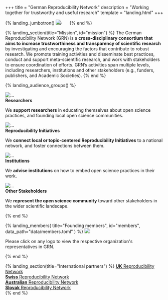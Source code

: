 +++
title = "German Reproducibility Network"
description = "Working together for trustworthy and useful research"
template = "landing.html"
+++

{% landing_jumbotron() %}
  <img src="/logos/grn/RN_German.png" style="position: relative; left: -24px;">
{% end %}

<!-- Mission -->
{% landing_section(title="Mission", id="mission") %}
  The German Reproducibility Network <span class="text-muted">(GRN)</span> is a <strong class="highlight-light">cross-disciplinary consortium that aims to increase trustworthiness and transparency of scientific research</strong> by investigating and encouraging the factors that contribute to robust research. We promote training activities and disseminate best practices, conduct and support meta-scientific research, and work with stakeholders to ensure coordination of efforts. GRN’s activities span multiple levels, including researchers, institutions and other stakeholders (e.g., funders, publishers, and Academic Societies).
{% end %}

<!-- Audience groups -->
{% landing_audience_groups() %}
  <div class="card">
    <div class="card-header">
      <img
        src="icons/microscope.svg"
        alt="..."
        loading="lazy"
      >
    </div>
    <div class="card-body">
      <strong class="h5 d-block card-title text-center">Researchers</strong>
      <p class="card-text">We <strong>support researchers</strong> in educating themselves about open science practices, and founding local open science communities.</p>
    </div>
  </div>
  <div class="card">
    <div class="card-header">
      <img
        src="icons/chart-network.svg"
        alt="..."
        loading="lazy"
      >
    </div>
    <div class="card-body">
      <strong class="h5 d-block card-title text-center">Reproducibility Initiatives</strong>
      <p class="card-text">We <strong>connect local or topic-centered Reproducibility Initiatives</strong> to a national network, and foster connections between them.</p>
    </div>
  </div>
  <div class="card">
    <div class="card-header">
      <img
        src="icons/landmark.svg"
        alt="..."
        loading="lazy"
      >
    </div>
    <div class="card-body pb-5">
      <strong class="h5 d-block card-title text-center">Institutions</strong>
      <p class="card-text">We <strong>advise institutions</strong> on how to embed open science practices in their work.</p>
    </div>
  </div>
  <div class="card">
    <div class="card-header">
      <img
        src="icons/users.svg"
        alt="..."
        loading="lazy"
      >
    </div>
    <div class="card-body">
      <strong class="h5 d-block card-title text-center">Other Stakeholders</strong>
      <p class="card-text">We <strong>represent the open science community</strong> toward other stakeholders in the wider scientific landscape.</p>
    </div>
  </div>
{% end %}

<!-- Members -->
{% landing_members(
  title="Founding members", id="members",
  data_path="data/members.toml"
) %}
  <img src="/images/team.jpg" class="rounded mb-4 w-100">
  <p>Please click on any logo to view the respective organization's representatives in GRN.</p>
{% end %}

<!-- International partners -->
{% landing_section(title="International partners") %}
  <a href="https://www.ukrn.org/" target="_blank" rel="noreferrer"><strong>UK</strong> Reproducibility Network</a><br>
  <a href="https://www.swissrn.org/" target="_blank" rel="noreferrer"><strong>Swiss</strong> Reproducibility Network</a><br>
  <a href="https://www.aus-rn.org/" target="_blank" rel="noreferrer"><strong>Australian</strong> Reproducibility Network</a><br>
  <a href="https://slovakrn.wixsite.com/skrn"  target="_blank" rel="noreferrer"><strong>Slovak</strong> Reproducibility Network</a><br>
{% end %}
